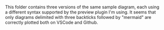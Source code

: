 This folder contains three versions of the same sample diagram, each using a different syntax supported by the preview plugin I'm using. It seems that only diagrams delimited with three backticks followed by "mermaid" are correctly plotted both on VSCode and Github.